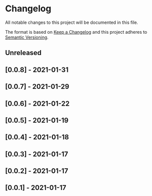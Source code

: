 # Changelog

All notable changes to this project will be documented in this file.

The format is based on [Keep a Changelog](http://keepachangelog.com/en/1.0.0/)
and this project adheres to [Semantic Versioning](http://semver.org/spec/v2.0.0.html).

## Unreleased

## [0.0.8] - 2021-01-31

## [0.0.7] - 2021-01-29

## [0.0.6] - 2021-01-22

## [0.0.5] - 2021-01-19

## [0.0.4] - 2021-01-18

## [0.0.3] - 2021-01-17

## [0.0.2] - 2021-01-17

## [0.0.1] - 2021-01-17
